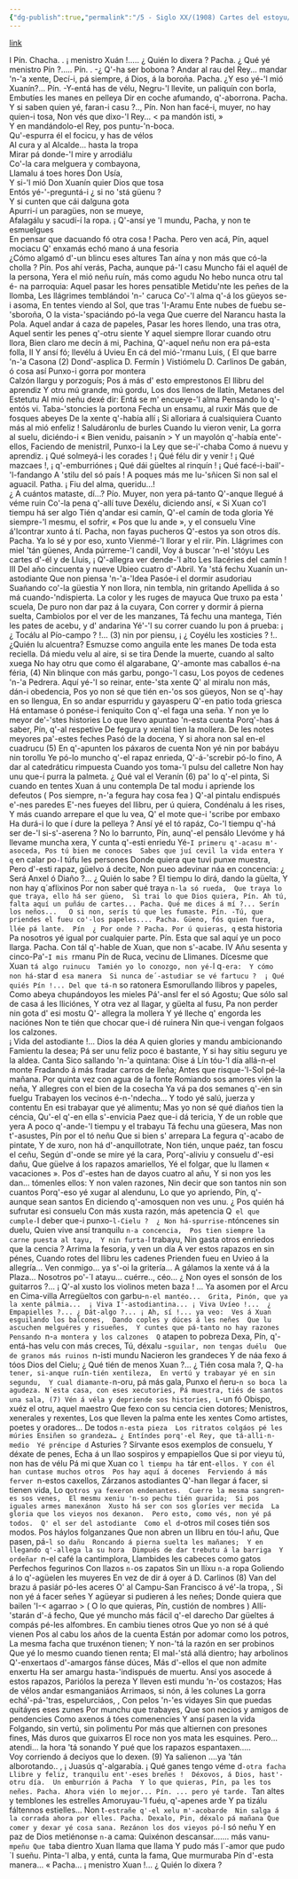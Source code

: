 ```yaml
---
{"dg-publish":true,"permalink":"/5 - Siglo XX/(1908) Cartes del estoyu/","tags":["#Siglo_20","a1908","central","Félix_López_del_Vallado","escrito","Oviedo","teatro","poema"]}
---
```


[link](https://asturies.com/cavedaynava/cartesestoyu.txt)

I
 Pín. Chacha. . ¡ menistro Xuán !….. ¿ Quién lo dixera ?
 Pacha. ¿ Qué yé menistro Pín ?…..
Pín. . -¿ Q'-ha ser bobona ?
Andar al rau del Rey... mandar 'n-'a xente, 
Decí-i, pá siempre, á Dios, á la boroña.
Pacha. ¿Y eso yé-'l mió Xuanín?...
Pín. -Y-entá has de vélu,
        Negru-'l llevite, un paliquín con borla,
        Embutíes les manes en pelleya
        Dir en coche afumando, q'-aborrona.
Pacha. Y si saben quien yé, faran-i casu ?..,
Pín.  Non han facé-i, muyer, no hay quien-i tosa,
        Non vés que dixo-'l Rey... < pa mandón isti, »  
        Y en mandándolo-el Rey, pos puntu-'n-boca.  
        Qu'-espurra él el focicu, y has de vélos  
        Al cura y al Alcalde... hasta la tropa  
        Mirar pá donde-'l mire y arrodiálu  
        Co'-la cara melguera y combayona,  
        Llamalu á toes hores Don Usía,   
        Y si-'l mió Don Xuanín quier Dios que tosa  
        Entós yé-'-preguntá-i ¿ si no 'stá güenu ?  
        Y si cunten que cái dalguna gota  
        Apurri-í un paragües, non se mueye,  
        Afalagálu y sacudí-í la ropa. 
        ¡ Q'-ansí ye 'l mundu, Pacha, y non te esmuelgues  
        En pensar que dacuando fó otra cosa ! 
Pacha. Pero ven acá, Pín, aquel mociacu
            Q' enxamás echó mano á una fesoria                                                                                                                                                         
¿Cómo algamó d'-un blincu eses altures
            Tan aína y non más que có-la cholla ?
Pín. Pos ahí verás, Pacha, aunque pá-'l casu
        Muncho fái el aquél de la persona,
        Yera el mió neñu ruín, más como agudu
        No hebo nunca otru tal é- na parroquia:
        Aquel pasar les hores pensatible
        Metidu'nte les peñes de la llomba,
        Les llágrimes temblándoi 'n-' caruca
        Co'-'l alma q'-á los güeyos se-i asoma,
        En tentes viendo al Sol, que tras 'I-Aramu
        Ente nubes de fuebu se-'sboroña,
        O la vista-'spaciándo pó-la vega
        Que cuerre del Narancu hasta la Pola.
        Aquel andar á caza de papeles,
        Pasar les hores llendo, una tras otra,
        Aquel sentir les penes q'-otru siente
        Y aquel siempre llorar cuando otru llora,
        Bien claro me decín á mi, Pachina,
        Q'-aquel neñu non era pá-esta folla,
II
      Y ansí fó; llevélu á Uvieu 
      En cá del mió-'rmanu Luis, 
      ( El que barre 'n-'a Casona (2) 
      Dond'-asplica D. Fermín ) 
      Vistiómelu D. Carlinos 
      De gabán, ó cosa así 
      Punxo-i gorra por montera  
      Calzón llargu y porzoguís; 
      Pos á más d' esto emprestonos 
      El llibru del aprendiz 
      Y otru mú grande, mú gordu, 
      Los dos llenos de llatín, 
      Metanes del Estetutu 
      Al mió neñu dexé dir:
      Entá se m' encueye-'l alma
      Pensando lo q'-entós vi.
      Taba-'stoncies la portona
      Fecha un ensamu, al ruxir
      Más que de fosques abeyes
      De la xente q'-había allí
      ¡ Si alloriara á cualsiquiera
     Cuanto más al mió enfeliz !
     Saludáronlu de burles
     Cuando lu vieron venir,
     La gorra al suelu, diciéndo-i
     « Bien venidu, paisanín >
     Y un mayolón q'-había ente'-ellos,
     Faciendo de menistril,
     Punxo-i la Ley que se-i'-chaba
     Como á nuevu y aprendiz.
     ¡ Qué solmeyá-i les corades !
     ¡ Qué félu dir y venir !
     ¡ Qué mazcaes !, ¡ q'-emburriónes
     ¡ Qué dái güeltes al rinquín !
     ¡ Qué facé-i-bail'-'l-fandango
     A 'stilu del só país !
     A poques más me lu-'sñicen
     Si non sal el aguacil.
Patha. ¡ Fiu del alma, queridu...!  
     ¿ A cuántos mataste, dí...?
Pío. Muyer, non yera pá-tanto
          Q'-anque llegué á véme ruin 
          Co'-la pena q'-allí tuve 
          Dexélu, diciendo ansí, 
          « Si Xuan co'I tiempu há ser algo 
          Tién q'andar esi camín, 
          Q'-el camín de toda gloria 
          Yé siempre-'l mesmu, el sofrir, 
          « Pos que lu ande », y el consuelu 
          Vine á'lcontrar xunto á tí. 
          Pacha, non fayas pucheros 
          Q'-estos ya son otros dís.
Pacha. Ya lo sé y por eso, xunto
           Vienmé-'l llorar y el riir.
Pín. Llágrimes con miel 'tán güenes,
        Anda púrreme-'l candil,
        Voy á buscar 'n-el 'stóyu
         Les cartes d'-él y de Lluis,
         ¡ Q'-allegra ver dende-'l alto
         Les llacéries del camín !
 III
 Del año cincuenta y nueve
 Ubieo cuatro d'-Abril.
 Ya 'stá fechu Xuanín un-astodiante
 Que non piensa 'n-'a-'Idea
 Pasóe-i el dormir asudoriau
 Suañando co'-la güestia
 Y non llora, nin tembla, nin gritando
 Apellida á so má cuando-'ndispierta.
 La color y les ruges de mayuca
 Que truxo pa esta ' scuela,
 De puro non dar paz á la cuyara,
 Con correr y dormir á pierna suelta,
 Cambiolos por el ver de les manzanes,
 Tá fechu una mantega,
 Tién les pates de acebu, y d' andarina
 Yé'-'l su correr cuando lu pon á prueba:
 ¡ ¿ Tocálu al Pío-campo ? !... (3) nin por piensu, 
 ¡ ¿ Coyélu les xosticies ? !.. ¿Quién lu alcuentra?
 Esmuzse como anguila ente les manes
 De toda esta reciella.
 Dá miedu velu al aire, si se tira
 Dende la muerte, cuando al salto xuega
 No hay otru que como él algarabane,
 Q'-amonte mas caballos é-na féria, (4)
 Nin blinque con más garbu, pongo-'l casu,
 Los poyos de cedenes 'n-'a Pedrera.
 Aquí yé-'I so reinar, ente-'sta xente
 Q' al miralu non más, dán-i obedencia,
 Pos yo non sé que tién en-'os sos güeyos,
 Non se q'-hay en so llengua,
 En so andar espurridu y gayasperu
 Q'-en patio toda griesca
 Há entamase ó ponése-i feniquito
 Con q'-el faga una seña.
 Y non ye lo meyor de'-'stes histories
 Lo que llevo apuntao 'n-esta cuenta
 Porq'-has á saber, Pín, q'-al respetive
 De fegura y xenial tien la mollera.
 De les notes meyores pa'-estes feches
 Pasó de la docena,
 Y si ahora non sal en-el cuadrucu (5)
 En q'-apunten los páxaros de cuenta
 Non yé nin por babáyu nin torollu 
 Ye pó-lo muncho q'-el rapaz enrieda, 
 Q'-á-'screbir pó-lo fino, 
 A dar al catedráticu rimpuesta 
 Cuando yos toma-'l pulsu del calletre 
 Non hay unu que-í purra la palmeta. 
 ¿ Qué val el Veranín (6) pa' lo q'-el pinta, 
 Si cuando en tentes Xuan á unu contempla 
 De tal modu i apriende los defeutos 
 ( Pos siempre, n-'a fegura hay cosa fea ) 
 Q'-al pintalu endispués e'-nes paredes 
 E'-nes fueyes del llibru, per ú quiera,
 Condénalu á les rises,
 Y más cuando arrepare el que lu vea,
 Q' el mote que-i 'scribe por embaxo
 Ha durá-i lo que í dure la pelleya ?
 Ansí yé el tó rapáz, 
 Co-'l tiempu q'-há ser de-'l si-s'-aserena ? 
 No lo barrunto, Pín, aunq'-el pensálo
Llevóme y há llevame muncha xera,
Y cunta q'-esti enriedu
Yé-`I primeru q'-acasu m'-asoceda,
Pos tú bien me conoces 
Sabes que juí cevil la vida entera
Y q` en calar po`-`I túfu les persones 
Donde quiera que tuvi punxe muestra,
Pero d'-esti rapaz, güelvo á decite,
Non pueo adevinar náa en concencia:
¿ Será Anxel ó Diaño ?... ¿ Quién lo sabe ? 
El tiempu lo dirá, dando la güelta, 
Y non hay q´aflixinos 
Por non saber qué traya `n-la só rueda, 
Que traya lo que traya, ello há ser güeno, 
Si trai lo que Dios quiera,
Pín. Ah tú, falta aquí un puñáu de cartes...
Pacha. Qué me dices á mí ?... Serín los neños...  
          O si non, serís tú que les fumaste.
Pín. -Tú, que priendes el fueu co'-los papeles....
Pacha. Güeno, fós quien fuera, llée pá lante. 
Pín  ¿ Por onde ?
Pacha. Por ú quieras, q` esta historia
            Pa nosotros yé igual por cualquier parte. 
Pín. Esta que sal aquí ye un poco llarga. 
Pacha. Con tál q'-hable de Xuan, que non s'-acabe.
IV
Añu sesenta y cinco-Pa'-`I mis `rmanu 
Pín de Ruca, vecinu de Llimanes.
Dícesme que Xuan `tá algo ruinucu 
Tamién yo lo conozgo, non yé-`l q`-era: 
Y cómo non há-`star d` esa manera 
Si nunca de´-astudiar se vé fartucu ? 
¡ Qué quiés Pín !... Del que tá-`n so ratonera
Esmorullando llibros y papeles, 
Como abeya chupándoyos les mieles 
Pá'-ansl fer el só Agostu; 
Que sólo sal de casa á les lliciónes, 
Y otra vez al llagar, y güelta al fusu, 
Pa non perder nin gota d' esi mostu 
Q'- allegra la mollera 
Y yé lleche q' engorda les naciónes 
Non te tién que chocar que-i dé ruinera 
Nin que-i vengan folgaos los calzones.  
¡ Vida del astodiante !... Dios la déa 
A quien glories y mandu ambicionando 
Famientu la desea; 
Pá ser unu feliz poco é bastante, 
Y si hay sitiu seguru ye la aldea. 
Canta Sico sallando 'n-'a quintana: 
Oise á Lín tóu-'l día allá-n-el monte 
Fradando á más fradar carros de lleña; 
Antes que risque-'l-Sol pé-la mañana. 
Por quinta vez con agua de la fonte 
Romiando sos amores vién la neña,
Y allegres con el bien de la cosecha
Ya vá pa dos semanes q'-en sin fuelgu 
Trabayen los vecinos é-n-'ndecha... 
Y todo yé salú, juerza y contentu 
En esi trabayar que yé alimentu; 
Mas yo non sé qué diaños tien la céncia, 
Qu'-el q'-en ella s'-envicia 
Paez que-i dá tericia, 
Y de un roble que yera
A poco q'-ande-'l tiempu y el trabayu
Tá fechu una güesera,
Mas non t'-asustes, Pín por el tó neñu
Que si bien s' arrepara 
La fegura q'-acabo de pintate, 
Y de xuro, non há d'-anquillotrate, 
Non tién, unque paéz, tan foscu el ceñu, 
Según d'-onde se mire yé la cara, 
Porq'-aliviu y consuelu d'-esi dañu, 
Que güelve á los rapazos amariellos, 
Yé el folgar, que lu llamen « vacaciones ». 
Pos d'-estes han de dayos cuatro al añu, 
Y si non yos les dan... tómenles ellos:
Y non valen razones, 
Nin decir que son tantos nin son cuantos 
Porq'-eso yé xugar al alendunu, 
Lo que yo apriendo, Pín, q'-aunque sean santos 
En diciendo q'-amosquen non ves unu. 
¿ Pos quién há sufrutar esi consuelu 
Con más xusta razón, más apetencia 
Q` el que cumple-`I deber que-i punxo-`l-Cielu ? 
¿ Non há-spurrise-`ntóncenes sin duelu, 
Quien vive ansí tranquilu `n-a concencia, 
Pos tien siempre la carne puesta al tayu, 
Y nin furta-`l trabayu, 
Nin gasta otros enriedos que la cencia ? 
Arrima la fesoria, y ven un día 
A ver estos rapazos en sin pénes, 
Cuando rotes del llibru les cadenes 
Prienden fueu en Uvieo á la allegría...
Ven conmigo... ya s'-oi la gritería... 
A gálamos la xente vá á la Plaza... 
Nosotros po'-´l atayu... cuérre.., céo... 
¿ Non oyes el sonsón de los guitarros ?... 
¡ Q'-al xusto los violinos meten baza ! ... 
Ya asomen por el Arcu en Cima-villa 
Arregüeltos con garbu-`n-el mantéo... 
Grita, Pinón, que ya la xente pálmia... 
¡ Viva I'-astodiantina... ¡ Viva Uvíeo !... 
¿ Empapielles ?... ¿ Dát-algo ?... ¡ Ah, sí !... ya veo: 
Ves á Xuan esguilando los balcones, 
Dando coples y dúces á les neñes 
Que lu ascuchen melguéres y risueñes, 
Y cuntes que pá-tanto no hay razones 
Pensando `n-`a montera y los calzones 
Q` atapen to pobreza 
Dexa, Pín, q'-entá-has velu con más creces, 
Tú, déxalu -`sguilar, non tengas duélu 
Que de granos más ruinos `n-isti mundu 
Nacieron les grandeces 
Y de náa fexo á tóos Dios del Cielu; 
¿ Qué tién de menos Xuan ?... ¿ Tién cosa mala ?, 
Q`-ha tener, si-anque ruín-tién xentileza, 
En vertú y trabayar yé en sin segundu, 
Y cual diamante-`n-oru, pá más gala, 
Punxo el ñeru-`n so boca la agudeza.
 N´esta casa, con eses xecutories,
Pá muestra, tiés de santos una sala, (7)
Vén á véla y depriende sos histories,
L`-un fó Obispo, xuéz el otru, aquel maestro
Que fexo con su cencia cien dotores;
Menistros, xenerales y rexentes,
Los que lleven la palma ente les xentes 
Como artistes, poetes y oradores... 
De todos `n-esta pieza 
Los ritratos colgáos pé les múries
Ensiñen so grandeza…
¿ Entíndes porq'-el Rey, que tá-alli-n-medio 
Yé préncipe d` Asturies ? 
Sírvante esos exemplos de consuelu, 
Y déxate de penes, 
Echa á un llao sospiros y empapiellos 
Que si por vieyu tú, non has de vélu
Pá mi que Xuan co `l tiempu ha `tár ent`-ellos.
Y con él han cuntase muchos otros 
Pos hay aquí á docenes 
Ferviendo á más ferver `n-estos caxellos, 
Zárzanos astodiantes 
Q'-han llegar á facer, si tienen vida, 
Lo q` otros ya fexeron endenantes. 
Cuerre la mesma sangre `n-`es sos venes, 
El mesmu xeniu 'n-so pechu tién guarida; 
Si pos iguales armes manexánon 
Xusto há ser con sos gloríes ver mecida 
La gloria que los vieyos nos dexanon. 
Pero esto, como vés, non yé pá todos. 
Q' el ser del astodiante 
Como el d`-otros mil coses tién sos modos. 
Pos háylos folganzanes 
Que non abren un Ilibru en tóu-l añu, 
Que pasen, pá-`l so dañu 
Roncando á pierna suelta les mañanes; 
Y en llegando q'-allega la su hora 
Dimpués de dar trebutu á la barriga 
Y ordeñar `n-el café la cantimplora, 
Llambides les cabeces como gatos 
Perfechos fegurinos 
Con llazos `n-`os zapatos 
Sin un llíxu `n-`a ropa
Goliendo á lo q'-agüelen les muyeres 
En vez de dir á oyer á D. Carlinos (8)
Van del brazu á pasiár pó-les aceres
O' al Campu-San Francisco á vé'-la tropa, ,
Si non yé á facer señes
Y agüeyar si pudieren á les neñes; 
Donde quiera que bailen 'I-< agarrao >
( O lo que quieras, Pín, custión de nombres )
Allí-'starán d'-á fecho, 
Que yé muncho más fácil q'-el darecho
Dar güeltes á compás pé-les alfombres.
En cambiu tienes otros
Que yo non sé á qué vienen
Pos al cabu los años de la cuenta
Están por adomar como los potros, 
La mesma facha que truxénon tienen; 
Y non-'tá la razón en ser probinos
Que yé lo mesmo cuando tienen renta;
El mal-'stá allá dientro; hay arbolinos
Q'-enxertaos d'-amargos fánse dúces,
Más d'-ellos el que non admite enxertu
Ha ser amargu hasta-'indispués de muertu.
Ansí yos asocede á estos rapazos,
Pariólos la pereza
Y lleven esti mundu 'n-'os costazos; 
Has de vélos andar esmanganiáos
Arrimaos, si nón, á les colunes
La gorra echá'-pá-'tras, espelurciáos, ,
Con pelos 'n-'es vidayes
Sin que puedas quitáyes eses zunes 
Por munchu que trabayes,
Que son necios y amigos de pendencies
Como axenos á tóes comenencies
Y ansí pasen la vida
Folgando, sin vertú, sin polimentu
Por más que altiernen con presones fines,
Más duros que guixarros
El roce non yos mata les esquines.
Pero... atendi... la hora 'tá sonando
Y pué que los rapazos espantaxen…..  
Voy corriendo á deciyos que lo dexen. (9)
Ya salienon ....ya 'tán alborotando.. , 
¡ Juasús q'-algarabía. 
¡ Qué ganes tengo véme d`-otra facha 
Llibre y feliz, tranquilu ent'-eses breñes ! 
Déxovos, á Dios, hast'-otru día. 
Un emburrión á Pacha 
Y lo que quieras, Pín, pa les tos neñes.
Pacha. Ahora vién lo mejor...
 Pín. ... pero yé tarde.
           `Tan altes y temblones les estrelles 
            Amoruyau-'l fuéu, q'-apenes arde 
            Y pa tizálu fáltennos estielles... 
            Non t`-estrañe q'-el xelu m'-acobarde 
            Nin salga á la corrada ahora por elles.
Pacha. Dexalo, Pin, déxalo pá mañana
            Que comer y dexar yé cosa sana.
Rezánon los dos vieyos pó-`l só neñu 
Y en paz de Dios metiénonse `n-`a cama:
Quixénon descansar……. más vanu-`mpeñu
Que `taba dientro Xuan llama que llama 
Y pudo más l´-amor que pudo `I sueñu. 
Pinta-'l alba, y entá, cunta la fama, 
Que murmuraba Pín d'-esta manera... 
« Pacha... ¡ menistro Xuan !... ¿ Quién lo dixera ?